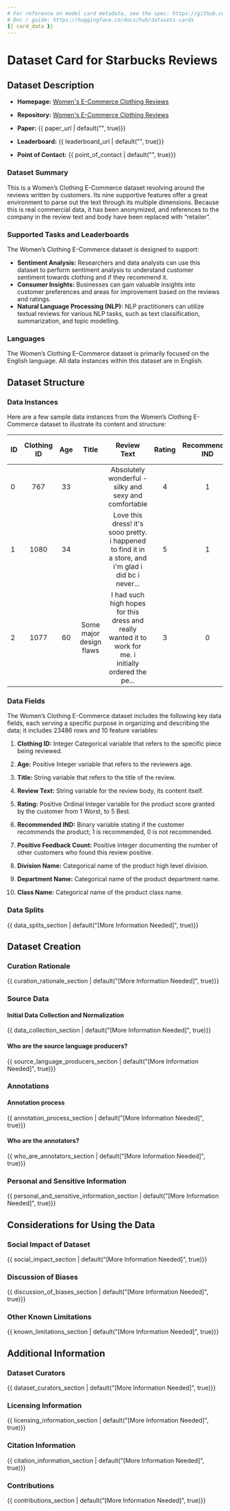 ```yaml
---
# For reference on model card metadata, see the spec: https://github.com/huggingface/hub-docs/blob/main/datasetcard.md?plain=1
# Doc / guide: https://huggingface.co/docs/hub/datasets-cards
{{ card_data }}
---
```


# Dataset Card for Starbucks Reviews

## Dataset Description

- **Homepage:** [Women's E-Commerce Clothing Reviews](https://www.kaggle.com/datasets/nicapotato/womens-ecommerce-clothing-reviews)
- **Repository:** [Women's E-Commerce Clothing Reviews](https://www.kaggle.com/datasets/nicapotato/womens-ecommerce-clothing-reviews)

  
- **Paper:** {{ paper_url | default("", true)}}
- **Leaderboard:** {{ leaderboard_url | default("", true)}}
- **Point of Contact:** {{ point_of_contact | default("", true)}}

### Dataset Summary

This is a Women’s Clothing E-Commerce dataset revolving around the reviews written by customers. Its nine supportive features offer a great environment to parse out the text through its multiple dimensions. Because this is real commercial data, it has been anonymized, and references to the company in the review text and body have been replaced with “retailer”.

### Supported Tasks and Leaderboards

The Women’s Clothing E-Commerce dataset is designed to support:
- **Sentiment Analysis:** Researchers and data analysts can use this dataset to perform sentiment analysis to understand customer sentiment towards clothing and if they recommend it.
- **Consumer Insights:** Businesses can gain valuable insights into customer preferences and areas for improvement based on the reviews and ratings.
- **Natural Language Processing (NLP):** NLP practitioners can utilize textual reviews for various NLP tasks, such as text classification, summarization, and topic modelling.

### Languages

The Women’s Clothing E-Commerce dataset is primarily focused on the English language. All data instances within this dataset are in English.


## Dataset Structure

### Data Instances

Here are a few sample data instances from the Women’s Clothing E-Commerce dataset to illustrate its content and structure:

| ID              | Clothing ID             | Age                    | Title | Review Text | Rating | Recommended IND | Positive Feedback Count| Division Name | Department Name | Class Name |
| :---------------- | :------:              | :----:                  | :----: | :----: | :----------: | :----------: |:----------: |:----------: |:----------: | ----------: |
|0|767|33|  |Absolutely wonderful - silky and sexy and comfortable|4|1|0|Initmates|Intimate|Intimate|
|1|1080|34|  |Love this dress! it's sooo pretty. i happened to find it in a store, and i'm glad i did bc i never...|5|1|4|General|Dresses|Dresses|
|2|1077|60|Some major design flaws |I had such high hopes for this dress and really wanted it to work for me. i initially ordered the pe...|3|0|0|General|Dresses|Dresses|

### Data Fields

The Women’s Clothing E-Commerce dataset includes the following key data fields, each serving a specific purpose in organizing and describing the data; it includes 23486 rows and 10 feature variables:

1. **Clothing ID:** Integer Categorical variable that refers to the specific piece being reviewed.
2. **Age:** Positive Integer variable that refers to the reviewers age.
3. **Title:** String variable that refers to the title of the review.
4. **Review Text:** String variable for the review body, its content itself.
5. **Rating:** Positive Ordinal Integer variable for the product score granted by the customer from 1 Worst, to 5 Best.
6. **Recommended IND:** Binary variable stating if the customer recommends the product; 1 is recommended, 0 is not recommended.
7. **Positive Feedback Count:** Positive Integer documenting the number of other customers who found this review positive.

8. **Division Name:** Categorical name of the product high level division.
9. **Department Name:** Categorical name of the product department name.
10. **Class Name:** Categorical name of the product class name.


### Data Splits

{{ data_splits_section | default("[More Information Needed]", true)}}

## Dataset Creation

### Curation Rationale

{{ curation_rationale_section | default("[More Information Needed]", true)}}

### Source Data

#### Initial Data Collection and Normalization

{{ data_collection_section | default("[More Information Needed]", true)}}

#### Who are the source language producers?

{{ source_language_producers_section | default("[More Information Needed]", true)}}

### Annotations

#### Annotation process

{{ annotation_process_section | default("[More Information Needed]", true)}}

#### Who are the annotators?

{{ who_are_annotators_section | default("[More Information Needed]", true)}}

### Personal and Sensitive Information

{{ personal_and_sensitive_information_section | default("[More Information Needed]", true)}}

## Considerations for Using the Data

### Social Impact of Dataset

{{ social_impact_section | default("[More Information Needed]", true)}}

### Discussion of Biases

{{ discussion_of_biases_section | default("[More Information Needed]", true)}}

### Other Known Limitations

{{ known_limitations_section | default("[More Information Needed]", true)}}

## Additional Information

### Dataset Curators

{{ dataset_curators_section | default("[More Information Needed]", true)}}

### Licensing Information

{{ licensing_information_section | default("[More Information Needed]", true)}}

### Citation Information

{{ citation_information_section | default("[More Information Needed]", true)}}

### Contributions

{{ contributions_section | default("[More Information Needed]", true)}}
